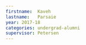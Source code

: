 ```yaml
---
firstname:  Kaveh
lastname:   Parsaie
year: 2017-18
categories: undergrad-alumni
supervisor: Petersen
---
```

